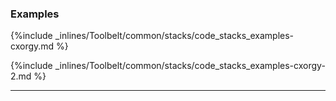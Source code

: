 <!-- usedin: [ _legacy_docker/Toolbelt] - post: -->


### Examples


{%include _inlines/Toolbelt/common/stacks/code_stacks_examples-cxorgy.md %}

{%include _inlines/Toolbelt/common/stacks/code_stacks_examples-cxorgy-2.md %}

* * *
